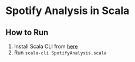 # Spotify Analysis in Scala

## How to Run

1. Install Scala CLI from [here](https://scala-cli.virtuslab.org/)
2. Run `scala-cli SpotifyAnalysis.scala`
